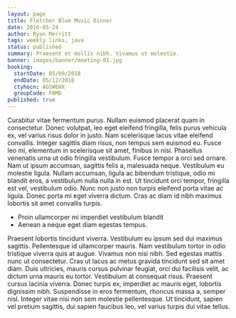 ```yaml
---
layout: page
title: Fletcher Blue Music Dinner
date: 2016-05-24
author: Ryan Merritt
tags: weekly links, java
status: published
summary: Praesent et mollis nibh. Vivamus ut molestie.
banner: images/banner/meeting-01.jpg
booking:
  startDate: 05/09/2018
  endDate: 05/12/2018
  ctyhocn: AGSWEHX
  groupCode: FBMD
published: true
---
```

Curabitur vitae fermentum purus. Nullam euismod placerat quam in consectetur. Donec volutpat, leo eget eleifend fringilla, felis purus vehicula ex, vel varius risus dolor in justo. Nam scelerisque lacus vitae eleifend convallis. Integer sagittis diam risus, non tempus sem euismod eu. Fusce leo mi, elementum in scelerisque sit amet, finibus in nisi. Phasellus venenatis urna ut odio fringilla vestibulum. Fusce tempor a orci sed ornare. Nam ut ipsum accumsan, sagittis felis a, malesuada neque. Vestibulum eu molestie ligula. Nullam accumsan, ligula ac bibendum tristique, odio mi blandit eros, a vestibulum nulla nulla in est. Ut tincidunt orci tempor, fringilla est vel, vestibulum odio. Nunc non justo non turpis eleifend porta vitae ac ligula. Donec porta mi eget viverra dictum. Cras ac diam id nibh maximus lobortis sit amet convallis turpis.

* Proin ullamcorper mi imperdiet vestibulum blandit
* Aenean a neque eget diam egestas tempus.

Praesent lobortis tincidunt viverra. Vestibulum eu ipsum sed dui maximus sagittis. Pellentesque id ullamcorper mauris. Nam vestibulum tortor in odio tristique viverra quis at augue. Vivamus non nisi nibh. Sed egestas mattis nunc ut consectetur. Cras ut lacus ac metus gravida tincidunt sed sit amet diam. Duis ultricies, mauris cursus pulvinar feugiat, orci dui facilisis velit, ac dictum urna mauris eu tortor. Vestibulum at consequat risus. Praesent cursus lacinia viverra. Donec turpis ex, imperdiet ac mauris eget, lobortis dignissim nibh. Suspendisse in eros fermentum, rhoncus massa a, semper nisl. Integer vitae nisi non sem molestie pellentesque. Ut tincidunt, sapien vel pretium sagittis, dui sapien faucibus leo, vel varius turpis dui vitae tellus.
